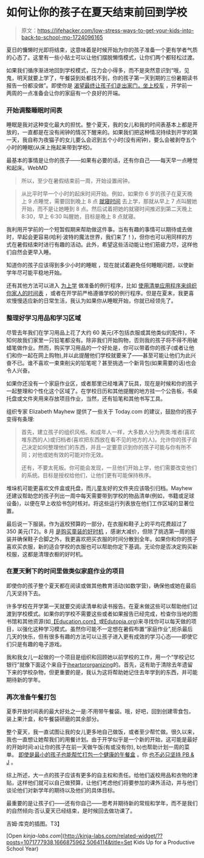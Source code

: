 # 如何让你的孩子在夏天结束前回到学校

> 原文：<https://lifehacker.com/low-stress-ways-to-get-your-kids-into-back-to-school-mo-1724096165>

夏日的慵懒时光即将结束，这意味着是时候开始为你的孩子准备一个更有学者气质的心态了。这里有一些小贴士可以让他们摆脱懒惰模式，让你们两个都轻松过渡。



如果我们循序渐进地回到学校模式，压力会小得多，而不是突然意识到“哦，见鬼，明天就要上学了，午餐袋到处都找不到，你的孩子第一天到期的三份暑期读书报告一份都没做”。即使你是 [渴望最终让孩子们走出家门，坐上校车](http://deadspin.com/fuck-yeah-its-the-first-day-of-school-5938082#_ga=1.233690262.98392234.1438719319) ，开学前一两周的一点准备会让你的家庭有一个良好的开端。

### 开始调整睡眠时间表

睡眠是我对这种变化最大的担忧。整个夏天，我的女儿和我的时间表基本上都是开放的，一直都是在没有闹钟的情况下醒来的。如果我们把这种情况持续到开学的第一天，我自称为夜猫子的女儿要么会迟到五个小时(没有闹钟)，要么会被剥夺五个小时的睡眠(从床上拖起来带到学校)。

最基本的事情是让你的孩子——如果有必要的话，还有你自己——每天早一点睡觉和起床。WebMD

> 所以，至少在暑假结束前一周，开始设置闹钟。

> 从比平时早一个小时的起床时间开始。例如，如果你 6 岁的孩子在夏天晚上 9 点睡觉，需要回到晚上 8 点 [就寝时间](http://www.webmd.com/a-to-z-guides/video/solving-bedtime-battles) 去上学，那就从早上 7 点叫醒她开始，而不是让她睡到 8 点。然后试着把她的就寝时间推迟到第二天晚上 8:30，早上 6:30 叫醒她，目标是晚上 8 点就寝。

我利用开学前的一个短暂假期来帮助做这件事。当有有趣的事情可以期待或去做时，早起会更容易(哈利·波特的魔法世界，我们来了！)，但你也可以用同样的方式在暑假结束时进行有趣的活动。此外，希望这些活动能让他们筋疲力尽，这样他们自然会更早入睡。

知道你的孩子应该得到多少小时的睡眠 ，现在就试着避免任何睡眠问题，以使新学年尽可能平稳地开始。

还有其他方法可以进入 [为上学](http://lifehacker.com/how-to-establish-a-morning-routine-for-kids-that-actual-1666875962) 做准备的例行程序，比如 [使用清单](http://lifehacker.com/inspire-kids-to-get-ready-for-school-early-with-a-check-5064114)[应用程序来组织你家人的时间表](http://lifehacker.com/how-to-organize-your-family-chaos-with-the-help-of-tech-1595502673) ，或者在开学前严格遵循学校的例行程序。但是在夏末，我更喜欢慢慢适应新的日常生活，我认为如果你从睡眠开始，你就已经领先了。

### 整理好学习用品和学习区域

尽管去年我们在学习用品上花了大约 60 美元(不包括衣服或其他类似的配件)，不知何故我们家里一只铅笔都没有。除非我们开始购物，否则我的孩子将不得不用破蜡笔做作业。然而，购买学习用品的一个好处是，你可以带着你的孩子(或者让他们和你一起在网上购物),并以此提醒他们学校就要来了——甚至可能让他们为此兴奋不已。谁不喜欢一束束削尖的铅笔呢？甚至挑选一个新背包(如果需要的话)也会令人兴奋。

如果你还没有一个家庭作业区，或者那里已经堆满了玩具，现在是时候和你的孩子一起整理和个性化这个区域了。在学校日历和其他提醒的地方挂一个公告板，书桌托盘或文件夹用来存放项目作业，当然，还有铅笔和其他书写工具。

组织专家 Elizabeth Mayhew 提供了一些关于 Today.com 的建议，鼓励你的孩子变得有条理:

> 首先，建立孩子的组织风格。和成年人一样，大多数人分为两类:堆者(喜欢堆东西的人)或归档者(喜欢把东西放在看不见的地方的人)。允许你的孩子自己决定如何整理他们的东西，并且一定要意识到你的孩子可能与你有所不同；对他或她有效的可能对你无效。
> 
> 还有，不要太死板。你可能会发现，一旦他们开始上学，他们需要改变他们的系统。目标是授权给他们，让他们更有可能保持秩序。

堆垛机可能更喜欢文件盒或托盘，而儿童友好的文件夹应该吸引归档。Mayhew 还建议帮助您的孩子列出一周中每天需要带到学校的物品清单(例如，书籍或足球设备)，以便在早上收拾书包时核对。将这些运行列表放在他们工作区域的显著位置。

最后说一下服装。作为返校预算的一部分，在衣服和鞋子上的平均花费超过了 350 美元(T2)。8 月 [是购买童装的好时机](http://lifehacker.com/the-best-time-to-buy-anything-during-the-year-5973864#_ga=1.132422022.98392234.1438719319) ，感谢大减价，但除了挑选第一周的服装并确保鞋子合脚之外，我更喜欢把买衣服的时间分散到全年。如果你和你的孩子喜欢买衣服，新的适合学校的衣服也可以帮助你定下基调。无论你是否决定购买新校服，这都是清理衣橱的好时机。

### 在夏天剩下的时间里做类似家庭作业的项目

即使你的孩子整个夏天都在阅读或做其他教育活动(如数学营)，确保他或她在最后几天坚持下去。

许多学校在开学第一天就要交阅读清单和读书报告。在夏末做这些可以帮助他们过渡到学校模式。如果你的学校不需要这些或者如果报告已经完成，检查你当地的图书馆和其他资源(如[【Education.com】](http://www.education.com/activity/)或[Edutopia.org](http://www.edutopia.org/blog/48-summer-websites-kids-teachers-keith-ferrell))来寻找你可以每天做的项目，以强化这种学习模式。虽然你可能不一定想在暑假布置“家庭作业”,扼杀最后几天的快乐，但有很多有趣的方法可以让孩子进入更有成效的学习心态——即使它们只是有趣的电子游戏。

我和我女儿一起做的一个项目是组织和回顾她以前学校的工作，用一个“学校记忆银行”就像下面这个来自于[iheartororganizing](http://iheartorganizing.blogspot.com/2015/08/uheart-organizing-creating-school.html)的。首先，这有助于清除去年遗留下来的学校杂物，但更重要的是，我认为这将帮助她记住去年学到的东西，并可能期待新的学年。

### 再次准备午餐打包

夏季开放时间表的最大好处之一是:不用带午餐袋。哦，好吧，回到创建零食包，装上果汁盒，和午餐袋研磨的其余部分。

整个夏天，我一直试图让我的女儿更多地自己做饭，或者至少帮忙做。很久以来，我也一直想让她帮我们的用餐计划。由于开学似乎是一个新的开始，这可能是最好的开始时间:a)让你的孩子在前一天做午饭(有或没有你), b)也帮助计划一周的菜单。 [即使是最小的孩子也能帮忙](http://lifehacker.com/the-kitchen-skills-kids-can-learn-by-age-group-1691910699#_ga=1.234084502.98392234.1438719319)[打包一个健康的午餐盒](http://vitals.lifehacker.com/how-to-pack-a-healthy-lunchbox-for-your-kids-1723899097#_ga=1.234084502.98392234.1438719319) 。你 [也不必只坚持 PB & J](http://lifehacker.com/beyond-pb-j-how-to-take-the-hassle-out-of-making-schoo-1513154850) 。

综上所述，大一点的孩子应该有更多的自主权和责任。给他们返校用品和衣物的津贴，这样他们就可以自己做预算，让他们考虑他们将要参加的课外活动，并与他们谈论他们对新学年的期待以及他们的具体目标。

最重要的是让孩子们——还有你自己——思考并期待新的常规和学年，而不是我们的自然倾向:否认夏天已经结束，是时候回去做功课了。

吉姆·库克的插图。T3】

[Open *kinja-labs.com*](http://kinja-labs.com/related-widget/??posts=1071777938,1666875962,5064114&title=Set Kids Up for a Productive School Year)